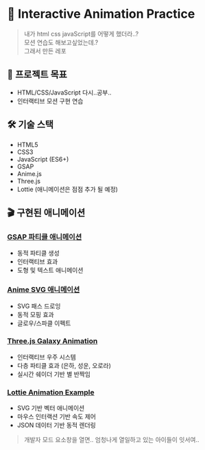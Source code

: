 # 🎨 Interactive Animation Practice

> 내가 html css javaScript를 어떻게 했더라..?
> </br>
> 모션 연습도 해보고싶었는데.?
> </br>
> 그래서 만든 레포

## 📌 프로젝트 목표
- HTML/CSS/JavaScript 다시..공부..
- 인터랙티브 모션 구현 연습

## 🛠 기술 스택
- HTML5
- CSS3
- JavaScript (ES6+)
- GSAP 
- Anime.js 
- Three.js
- Lottie (애니메이션은 점점 추가 될 예정)

## 🎬 구현된 애니메이션
### [GSAP 파티클 애니메이션](public/pages/GSAP/GSAP.md)
- 동적 파티클 생성
- 인터랙티브 효과
- 도형 및 텍스트 애니메이션

### [Anime SVG 애니메이션](public/pages/Anime/Anime.md)
- SVG 패스 드로잉
- 동적 모핑 효과
- 글로우/스파클 이펙트

### [Three.js Galaxy Animation](public/pages/Three/Three.md)
- 인터랙티브 우주 시스템
- 다층 파티클 효과 (은하, 성운, 오로라)
- 실시간 쉐이더 기반 별 반짝임

### [Lottie Animation Example](public/pages/Lottie/Lottie.md)
- SVG 기반 벡터 애니메이션
- 마우스 인터랙션 기반 속도 제어
- JSON 데이터 기반 동적 렌더링

> 개발자 모드 요소창을 열면.. 엄청나게 열일하고 있는 아이들이 잇서여..


